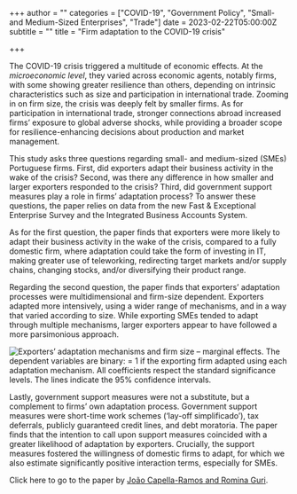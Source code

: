 +++
author = ""
categories = ["COVID-19", "Government Policy", "Small- and Medium-Sized Enterprises", "Trade"]
date = 2023-02-22T05:00:00Z
subtitle = ""
title = "Firm adaptation to the COVID-19 crisis"

+++

The COVID-19 crisis triggered a multitude of economic effects. At the _microeconomic level_, they varied across economic agents, notably firms, with some showing greater resilience than others, depending on intrinsic characteristics such as size and participation in international trade. Zooming in on firm size, the crisis was deeply felt by smaller firms. As for participation in international trade, stronger connections abroad increased firms’ exposure to global adverse shocks, while providing a broader scope for resilience-enhancing decisions about production and market management.

This study asks three questions regarding small- and medium-sized (SMEs) Portuguese firms. First, did exporters adapt their business activity in the wake of the crisis? Second, was there any difference in how smaller and larger exporters responded to the crisis? Third, did government support measures play a role in firms’ adaptation process? To answer these questions, the paper relies on data from the new Fast & Exceptional Enterprise Survey and the Integrated Business Accounts System.

As for the first question, the paper finds that exporters were more likely to adapt their business activity in the wake of the crisis, compared to a fully domestic firm, where adaptation could take the form of investing in IT, making greater use of teleworking, redirecting target markets and/or supply chains, changing stocks, and/or diversifying their product range.

Regarding the second question, the paper finds that exporters’ adaptation processes were multidimensional and firm-size dependent. Exporters adapted more intensively, using a wider range of mechanisms, and in a way that varied according to size. While exporting SMEs tended to adapt through multiple mechanisms, larger exporters appear to have followed a more parsimonious approach.

![](https://ucarecdn.com/c2a29cca-4b19-479c-b961-d01d5a34f79c/ "Exporters’ adaptation mechanisms and firm size – marginal effects. The dependent variables are binary: = 1 if the exporting firm adapted using each adaptation mechanism. All coefficients respect the standard significance levels. The lines indicate the 95% confidence intervals.")

Lastly, government support measures were not a substitute, but a complement to firms’ own adaptation process. Government support measures were short-time work schemes (‘lay-off simplificado’), tax deferrals, publicly guaranteed credit lines, and debt moratoria. The paper finds that the intention to call upon support measures coincided with a greater likelihood of adaptation by exporters. Crucially, the support measures fostered the willingness of domestic firms to adapt, for which we also estimate significantly positive interaction terms, especially for SMEs.

Click here to go to the paper by [João Capella-Ramos and Romina Guri](https://ideas.repec.org/p/mde/wpaper/0169.html).
